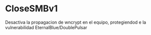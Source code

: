 # CloseSMBv1
Desactiva la propagacion de wncrypt en el equipo, protegiendod e la vulnerabilidad EternalBlue/DoublePulsar
